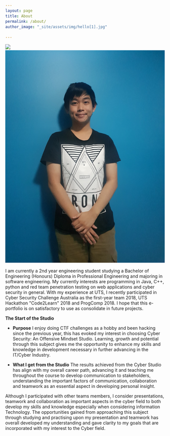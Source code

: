 ```yaml
---
layout: page
title: About
permalink: /about/
author_image: "_site/assets/img/hello[1].jpg"

---
```



![](/_site/assets/img/hello[1].jpg")
![](https://github.com/luminiferous/Brendan-Blog/blob/master/_site/assets/img/hello%5B1%5D.jpg)

I am currently a 2nd year engineering student studying a Bachelor of Engineering (Honours) Diploma in Professional Engineering and majoring in software engineering. My currently interests are programming in Java, C++, python and red team penetration testing on web applications and cyber security in general. With my experience at UTS, I recently participated in Cyber Security Challenge Australia as the first-year team 2018, UTS Hackathon "Code2Learn" 2018 and ProgComp 2018. I hope that this e-portfolio is on satisfactory to use as consolidate in future projects.

**The Start of the Studio**
- **Purpose**
I enjoy doing CTF challenges as a hobby and been hacking since the previous year, this has evoked my interest in choosing Cyber Security: An Offensive Mindset Studio. Learning, growth and potential through this subject gives me the opportunity to enhance my skills and knowledge in development necessary in further advancing in the IT/Cyber Industry.


- **What I get from the Studio**
The results achieved from the Cyber Studio has align with my overall career path, advancing it and teaching me throughout the course to develop communication to stakeholders, understanding the important factors of communication, collaboration and teamwork as an essential aspect in developing personal insight.

Although I participated with other teams members, I consider presentations, teamwork and collaboration as important aspects in the cyber field to both develop my skills and knowledge especially when considering information Technology. The opportunities gained from approaching this subject through studying and practising upon my presentation and teamwork has overall developed my understanding and gave clarity to my goals that are incorporated with my interest to the Cyber field.
